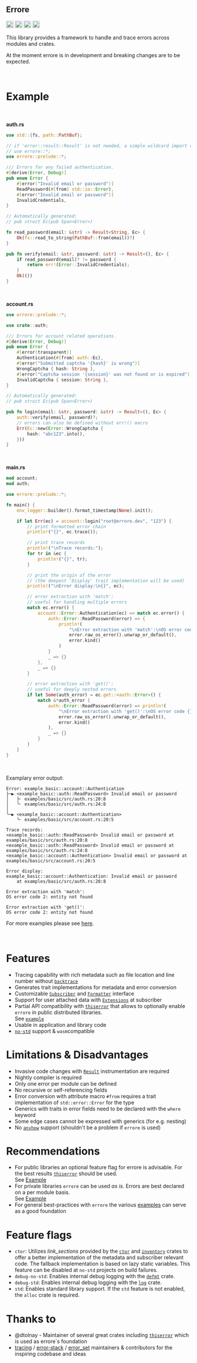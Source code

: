 ## Errore

[<img alt="crates.io" src="https://img.shields.io/crates/v/errore.svg?style=for-the-badge&color=fc8d62&logo=rust" height="20">](https://crates.io/crates/errore)
[<img alt="docs.rs" src="https://img.shields.io/badge/docs.rs-errore-66c2a5?style=for-the-badge&labelColor=555555&logo=docs.rs" height="20">](https://docs.rs/errore)
[<img alt="build status" src="https://img.shields.io/github/actions/workflow/status/jpramosi/errore/ci.yml?branch=master&style=for-the-badge" height="20">](https://github.com/jpramosi/errore/actions?query=branch%3Amaster)
<img alt="rustc version" src="https://img.shields.io/badge/nightly-1.82.0+-red.svg" height="20">


This library provides a framework to handle and trace errors across modules and crates.

At the moment errore is in development and breaking changes are to be expected.

<br>

# Example

<br>

<div class="hide-warning">

**auth.rs**
```rust ignore
use std::{fs, path::PathBuf};

// if 'error::result::Result' is not needed, a simple wildcard import can be used:
// use errore::*;
use errore::prelude::*;

/// Errors for any failed authentication.
#[derive(Error, Debug)]
pub enum Error {
    #[error("Invalid email or password")]
    ReadPassword(#[from] std::io::Error),
    #[error("Invalid email or password")]
    InvalidCredentials,
}

// Automatically generated:
// pub struct Ec(pub Span<Error>)

fn read_password(email: &str) -> Result<String, Ec> {
    Ok(fs::read_to_string(PathBuf::from(email))?)
}

pub fn verify(email: &str, password: &str) -> Result<(), Ec> {
    if read_password(email)? != password {
        return err!(Error::InvalidCredentials);
    }
    Ok(())
}
```

</div>
<br>

<div class="hide-warning">

**account.rs**
```rust ignore
use errore::prelude::*;

use crate::auth;

/// Errors for account related operations.
#[derive(Error, Debug)]
pub enum Error {
    #[error(transparent)]
    Authentication(#[from] auth::Ec),
    #[error("Submitted captcha '{hash}' is wrong")]
    WrongCaptcha { hash: String },
    #[error("Captcha session '{session}' was not found or is expired")]
    InvalidCaptcha { session: String },
}

// Automatically generated:
// pub struct Ec(pub Span<Error>)

pub fn login(email: &str, password: &str) -> Result<(), Ec> {
    auth::verify(email, password)?;
    // errors can also be defined without err!() macro
    Err(Ec::new(Error::WrongCaptcha {
        hash: "abc123".into(),
    }))
}
```
</div>
<br>

<div class="hide-warning">

**main.rs**
```rust ignore
mod account;
mod auth;

use errore::prelude::*;

fn main() {
    env_logger::builder().format_timestamp(None).init();

    if let Err(ec) = account::login("root@errore.dev", "123") {
        // print formatted error chain
        println!("{}", ec.trace());

        // print trace records
        println!("\nTrace records:");
        for tr in &ec {
            println!("{}", tr);
        }

        // print the origin of the error
        // (the deepest 'Display' trait implementation will be used)
        println!("\nError display:\n{}", ec);

        // error extraction with 'match':
        // useful for handling multiple errors
        match ec.error() {
            account::Error::Authentication(ec) => match ec.error() {
                auth::Error::ReadPassword(error) => {
                    println!(
                        "\nError extraction with 'match':\nOS error code {}: {}",
                        error.raw_os_error().unwrap_or_default(),
                        error.kind()
                    )
                }
                _ => {}
            },
            _ => {}
        }

        // error extraction with 'get()':
        // useful for deeply nested errors
        if let Some(auth_error) = ec.get::<auth::Error>() {
            match &*auth_error {
                auth::Error::ReadPassword(error) => println!(
                    "\nError extraction with 'get()':\nOS error code {}: {}",
                    error.raw_os_error().unwrap_or_default(),
                    error.kind()
                ),
                _ => {}
            }
        }
    }
}
```

</div>
<br>

Examplary error output:

```log
Error: example_basic::account::Authentication
├─▶ <example_basic::auth::ReadPassword> Invalid email or password
│   ├╴ examples/basic/src/auth.rs:20:8
│   ╰╴ examples/basic/src/auth.rs:24:8
│
╰─▶ <example_basic::account::Authentication>
    ╰╴ examples/basic/src/account.rs:20:5

Trace records:
<example_basic::auth::ReadPassword> Invalid email or password at examples/basic/src/auth.rs:20:8
<example_basic::auth::ReadPassword> Invalid email or password at examples/basic/src/auth.rs:24:8
<example_basic::account::Authentication> Invalid email or password at examples/basic/src/account.rs:20:5

Error display:
example_basic::account::Authentication: Invalid email or password
    at examples/basic/src/auth.rs:20:8

Error extraction with 'match':
OS error code 2: entity not found

Error extraction with 'get()':
OS error code 2: entity not found
```

For more examples please see [here](https://github.com/jpramosi/errore/tree/master/examples).

<br>

# Features

- Tracing capability with rich metadata such as file location and line number without [`backtrace`](https://doc.rust-lang.org/std/backtrace/index.html)
- Generates trait implementations for metadata and error conversion
- Customizable [`Subscriber`](https://github.com/jpramosi/errore/tree/master/examples/subscriber)
  and [`Formatter`](https://github.com/jpramosi/errore/tree/master/examples/formatter) interface
- Support for user attached data with [`Extensions`](https://docs.rs/errore/errore/extensions/struct.Extensions.html) at subscriber
- Partial API compatibility with [`thiserror`](https://crates.io/crates/thiserror) that allows to optionally
  enable `errore` in public distributed libraries.
  <br>See [`example`](https://github.com/jpramosi/errore/tree/master/examples/optional)
- Usable in application and library code
- [`no-std`](https://github.com/jpramosi/errore/tree/master/tests/no-std) support & `wasm`compatible

# Limitations & Disadvantages

- Invasive code changes with [`Result`](https://docs.rs/errore/latest/errore/result/enum.Result.html) instrumentation are required
- Nightly compiler is required
- Only one error per module can be defined
- No recursive or self-referencing fields
- Error conversion with attribute macro `#from` requires a trait implementation of `std::error::Error` for the type
- Generics with traits in error fields need to be declared with the `where` keyword
- Some edge cases cannot be expressed with generics (for e.g. nesting)
- No [`anyhow`](https://crates.io/crates/anyhow) support (shouldn't be a problem if `errore` is used)

# Recommendations

- For public libraries an optional feature flag for errore is advisable.
  For the best results [`thiserror`](https://crates.io/crates/thiserror) should be used.
  <br>See [Example](https://github.com/jpramosi/errore/tree/master/examples/optional)
- For private libraries `errore` can be used _as is_. Errors are best declared on a per module basis.
  <br>See [Example](https://github.com/jpramosi/errore/tree/master/examples/basic)
- For general best-practices with `errore` the various [examples](https://github.com/jpramosi/errore/tree/master/examples)
  can serve as a good foundation

# Feature flags

- `ctor`: Utilizes *link_sections* provided by the [`ctor`](https://crates.io/crates/ctor) and [`inventory`](https://crates.io/crates/inventory)
   crates to offer a better implementation of the metadata and subscriber relevant code. The fallback implementation is based on lazy static variables.
   This feature can be disabled at `no-std` projects on build failures.
- `debug-no-std`: Enables internal debug logging with the [`defmt`](https://crates.io/crates/defmt) crate.
- `debug-std`: Enables internal debug logging with the [`log`](https://crates.io/crates/log) crate.
- `std`: Enables standard library support. If the `std` feature is not enabled, the `alloc` crate is required.

# Thanks to

- @dtolnay - Maintainer of several great crates including [`thiserror`](https://crates.io/crates/thiserror) which is used as errore`s foundation
- [tracing](https://crates.io/crates/tracing) / [error-stack](https://crates.io/crates/error-stack) / [error_set](https://crates.io/crates/error-set)
  maintainers & contributors for the inspiring codebase and ideas
